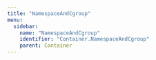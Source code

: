 ```yaml
---
title: "NamespaceAndCgroup"
menu:
  sidebar:
    name: "NamespaceAndCgroup"
    identifier: "Container.NamespaceAndCgroup"
    parent: Container
---
```

